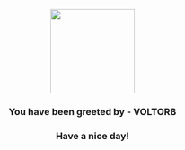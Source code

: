 <p align="center">
            <img src="https://raw.githubusercontent.com/PokeAPI/sprites/master/sprites/pokemon/100.png" width="150" height="150">
          </p>
          <h3 align="center">You have been greeted by - <b>VOLTORB</b></h3>
          <h3 align="center">Have a nice day!</h3>
